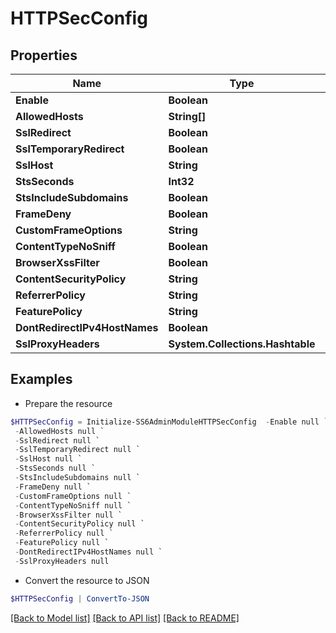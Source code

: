 # HTTPSecConfig
## Properties

Name | Type | Description | Notes
------------ | ------------- | ------------- | -------------
**Enable** | **Boolean** | Is enabled? | [optional] 
**AllowedHosts** | **String[]** |  | [optional] 
**SslRedirect** | **Boolean** |  | [optional] 
**SslTemporaryRedirect** | **Boolean** |  | [optional] 
**SslHost** | **String** |  | [optional] 
**StsSeconds** | **Int32** |  | [optional] 
**StsIncludeSubdomains** | **Boolean** |  | [optional] 
**FrameDeny** | **Boolean** |  | [optional] 
**CustomFrameOptions** | **String** |  | [optional] 
**ContentTypeNoSniff** | **Boolean** |  | [optional] 
**BrowserXssFilter** | **Boolean** |  | [optional] 
**ContentSecurityPolicy** | **String** |  | [optional] 
**ReferrerPolicy** | **String** |  | [optional] 
**FeaturePolicy** | **String** |  | [optional] 
**DontRedirectIPv4HostNames** | **Boolean** |  | [optional] 
**SslProxyHeaders** | **System.Collections.Hashtable** |  | [optional] 

## Examples

- Prepare the resource
```powershell
$HTTPSecConfig = Initialize-SS6AdminModuleHTTPSecConfig  -Enable null `
 -AllowedHosts null `
 -SslRedirect null `
 -SslTemporaryRedirect null `
 -SslHost null `
 -StsSeconds null `
 -StsIncludeSubdomains null `
 -FrameDeny null `
 -CustomFrameOptions null `
 -ContentTypeNoSniff null `
 -BrowserXssFilter null `
 -ContentSecurityPolicy null `
 -ReferrerPolicy null `
 -FeaturePolicy null `
 -DontRedirectIPv4HostNames null `
 -SslProxyHeaders null
```

- Convert the resource to JSON
```powershell
$HTTPSecConfig | ConvertTo-JSON
```

[[Back to Model list]](../README.md#documentation-for-models) [[Back to API list]](../README.md#documentation-for-api-endpoints) [[Back to README]](../README.md)

